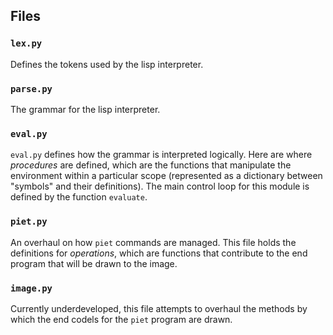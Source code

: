 ## Files

### `lex.py`

Defines the tokens used by the lisp interpreter.

### `parse.py`

The grammar for the lisp interpreter.

### `eval.py`

`eval.py` defines how the grammar is interpreted logically.
Here are where *procedures* are defined, which are the functions that manipulate the environment within a particular scope (represented as a dictionary between "symbols" and their definitions).
The main control loop for this module is defined by the function `evaluate`.

### `piet.py`

An overhaul on how `piet` commands are managed.
This file holds the definitions for *operations*, which are functions that contribute to the end program that will be drawn to the image.

### `image.py`

Currently underdeveloped, this file attempts to overhaul the methods by which the end codels for the `piet` program are drawn.
